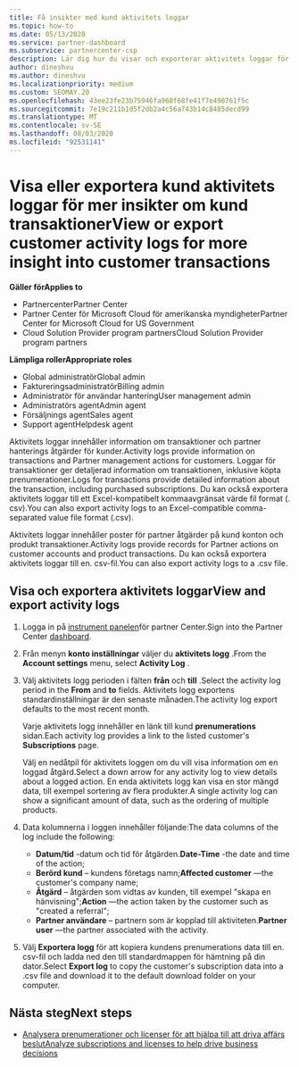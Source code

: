```yaml
---
title: Få insikter med kund aktivitets loggar
ms.topic: how-to
ms.date: 05/13/2020
ms.service: partner-dashboard
ms.subservice: partnercenter-csp
description: Lär dig hur du visar och exporterar aktivitets loggar för att få insikt om kund konto transaktioner och andra kund relaterade aktiviteter för partner hantering.
author: dineshvu
ms.author: dineshvu
ms.localizationpriority: medium
ms.custom: SEOMAY.20
ms.openlocfilehash: 43ee23fe23b75946fa960f68fe41f7e490761f5c
ms.sourcegitcommit: 7e19c211b1d5f2db2a4c56a743b14c8485decd99
ms.translationtype: MT
ms.contentlocale: sv-SE
ms.lasthandoff: 08/03/2020
ms.locfileid: "92531141"
---
```

# <a name="view-or-export-customer-activity-logs-for-more-insight-into-customer-transactions"></a><span data-ttu-id="7f78d-103">Visa eller exportera kund aktivitets loggar för mer insikter om kund transaktioner</span><span class="sxs-lookup"><span data-stu-id="7f78d-103">View or export customer activity logs for more insight into customer transactions</span></span>

<span data-ttu-id="7f78d-104">**Gäller för**</span><span class="sxs-lookup"><span data-stu-id="7f78d-104">**Applies to**</span></span>

- <span data-ttu-id="7f78d-105">Partnercenter</span><span class="sxs-lookup"><span data-stu-id="7f78d-105">Partner Center</span></span>
- <span data-ttu-id="7f78d-106">Partner Center för Microsoft Cloud för amerikanska myndigheter</span><span class="sxs-lookup"><span data-stu-id="7f78d-106">Partner Center for Microsoft Cloud for US Government</span></span>
- <span data-ttu-id="7f78d-107">Cloud Solution Provider program partners</span><span class="sxs-lookup"><span data-stu-id="7f78d-107">Cloud Solution Provider program partners</span></span>

<span data-ttu-id="7f78d-108">**Lämpliga roller**</span><span class="sxs-lookup"><span data-stu-id="7f78d-108">**Appropriate roles**</span></span>

- <span data-ttu-id="7f78d-109">Global administratör</span><span class="sxs-lookup"><span data-stu-id="7f78d-109">Global admin</span></span>
- <span data-ttu-id="7f78d-110">Faktureringsadministratör</span><span class="sxs-lookup"><span data-stu-id="7f78d-110">Billing admin</span></span>
- <span data-ttu-id="7f78d-111">Administratör för användar hantering</span><span class="sxs-lookup"><span data-stu-id="7f78d-111">User management admin</span></span>
- <span data-ttu-id="7f78d-112">Administratörs agent</span><span class="sxs-lookup"><span data-stu-id="7f78d-112">Admin agent</span></span>
- <span data-ttu-id="7f78d-113">Försäljnings agent</span><span class="sxs-lookup"><span data-stu-id="7f78d-113">Sales agent</span></span>
- <span data-ttu-id="7f78d-114">Support agent</span><span class="sxs-lookup"><span data-stu-id="7f78d-114">Helpdesk agent</span></span>

<span data-ttu-id="7f78d-115">Aktivitets loggar innehåller information om transaktioner och partner hanterings åtgärder för kunder.</span><span class="sxs-lookup"><span data-stu-id="7f78d-115">Activity logs provide information on transactions and Partner management actions for customers.</span></span> <span data-ttu-id="7f78d-116">Loggar för transaktioner ger detaljerad information om transaktionen, inklusive köpta prenumerationer.</span><span class="sxs-lookup"><span data-stu-id="7f78d-116">Logs for transactions provide detailed information about the transaction, including purchased subscriptions.</span></span> <span data-ttu-id="7f78d-117">Du kan också exportera aktivitets loggar till ett Excel-kompatibelt kommaavgränsat värde fil format (. csv).</span><span class="sxs-lookup"><span data-stu-id="7f78d-117">You can also export activity logs to an Excel-compatible comma-separated value file format (.csv).</span></span>

<span data-ttu-id="7f78d-118">Aktivitets loggar innehåller poster för partner åtgärder på kund konton och produkt transaktioner.</span><span class="sxs-lookup"><span data-stu-id="7f78d-118">Activity logs provide records for Partner actions on customer accounts and product transactions.</span></span> <span data-ttu-id="7f78d-119">Du kan också exportera aktivitets loggar till en. csv-fil.</span><span class="sxs-lookup"><span data-stu-id="7f78d-119">You can also export activity logs to a .csv file.</span></span>

## <a name="view-and-export-activity-logs"></a><span data-ttu-id="7f78d-120">Visa och exportera aktivitets loggar</span><span class="sxs-lookup"><span data-stu-id="7f78d-120">View and export activity logs</span></span>

1. <span data-ttu-id="7f78d-121">Logga in på [instrument panelen](https://partner.microsoft.com/dashboard)för partner Center.</span><span class="sxs-lookup"><span data-stu-id="7f78d-121">Sign into the Partner Center [dashboard](https://partner.microsoft.com/dashboard).</span></span>

2. <span data-ttu-id="7f78d-122">Från menyn **konto inställningar** väljer du **aktivitets logg** .</span><span class="sxs-lookup"><span data-stu-id="7f78d-122">From the **Account settings** menu, select **Activity Log** .</span></span>

3. <span data-ttu-id="7f78d-123">Välj aktivitets logg perioden i fälten **från** och **till** .</span><span class="sxs-lookup"><span data-stu-id="7f78d-123">Select the activity log period in the **From** and **to** fields.</span></span> <span data-ttu-id="7f78d-124">Aktivitets logg exportens standardinställningar är den senaste månaden.</span><span class="sxs-lookup"><span data-stu-id="7f78d-124">The activity log export defaults to the most recent month.</span></span>

   <span data-ttu-id="7f78d-125">Varje aktivitets logg innehåller en länk till kund **prenumerations** sidan.</span><span class="sxs-lookup"><span data-stu-id="7f78d-125">Each activity log provides a link to the listed customer's **Subscriptions** page.</span></span>

   <span data-ttu-id="7f78d-126">Välj en nedåtpil för aktivitets loggen om du vill visa information om en loggad åtgärd.</span><span class="sxs-lookup"><span data-stu-id="7f78d-126">Select a down arrow for any activity log to view details about a logged action.</span></span> <span data-ttu-id="7f78d-127">En enda aktivitets logg kan visa en stor mängd data, till exempel sortering av flera produkter.</span><span class="sxs-lookup"><span data-stu-id="7f78d-127">A single activity log can show a significant amount of data, such as the ordering of multiple products.</span></span>

4. <span data-ttu-id="7f78d-128">Data kolumnerna i loggen innehåller följande:</span><span class="sxs-lookup"><span data-stu-id="7f78d-128">The data columns of the log include the following:</span></span>
   - <span data-ttu-id="7f78d-129">**Datum/tid** -datum och tid för åtgärden.</span><span class="sxs-lookup"><span data-stu-id="7f78d-129">**Date-Time** -the date and time of the action;</span></span>
   - <span data-ttu-id="7f78d-130">**Berörd kund** – kundens företags namn;</span><span class="sxs-lookup"><span data-stu-id="7f78d-130">**Affected customer** —the customer's company name;</span></span>
   - <span data-ttu-id="7f78d-131">**Åtgärd** – åtgärden som vidtas av kunden, till exempel "skapa en hänvisning";</span><span class="sxs-lookup"><span data-stu-id="7f78d-131">**Action** —the action taken by the customer such as "created a referral";</span></span>
   - <span data-ttu-id="7f78d-132">**Partner användare** – partnern som är kopplad till aktiviteten.</span><span class="sxs-lookup"><span data-stu-id="7f78d-132">**Partner user** —the partner associated with the activity.</span></span>

5. <span data-ttu-id="7f78d-133">Välj **Exportera logg** för att kopiera kundens prenumerations data till en. csv-fil och ladda ned den till standardmappen för hämtning på din dator.</span><span class="sxs-lookup"><span data-stu-id="7f78d-133">Select **Export log** to copy the customer's subscription data into a .csv file and download it to the default download folder on your computer.</span></span>

## <a name="next-steps"></a><span data-ttu-id="7f78d-134">Nästa steg</span><span class="sxs-lookup"><span data-stu-id="7f78d-134">Next steps</span></span>

- [<span data-ttu-id="7f78d-135">Analysera prenumerationer och licenser för att hjälpa till att driva affärs beslut</span><span class="sxs-lookup"><span data-stu-id="7f78d-135">Analyze subscriptions and licenses to help drive business decisions</span></span>](analyze-subscriptions-licenses.md)
